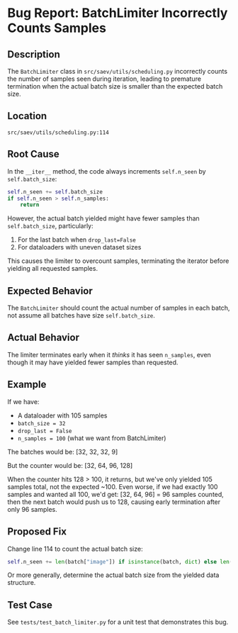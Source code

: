 # Bug Report: BatchLimiter Incorrectly Counts Samples

## Description

The `BatchLimiter` class in `src/saev/utils/scheduling.py` incorrectly counts the number of samples seen during iteration, leading to premature termination when the actual batch size is smaller than the expected batch size.

## Location

`src/saev/utils/scheduling.py:114`

## Root Cause

In the `__iter__` method, the code always increments `self.n_seen` by `self.batch_size`:

```python
self.n_seen += self.batch_size
if self.n_seen > self.n_samples:
    return
```

However, the actual batch yielded might have fewer samples than `self.batch_size`, particularly:
1. For the last batch when `drop_last=False`
2. For dataloaders with uneven dataset sizes

This causes the limiter to overcount samples, terminating the iterator before yielding all requested samples.

## Expected Behavior

The `BatchLimiter` should count the actual number of samples in each batch, not assume all batches have size `self.batch_size`.

## Actual Behavior

The limiter terminates early when it *thinks* it has seen `n_samples`, even though it may have yielded fewer samples than requested.

## Example

If we have:
- A dataloader with 105 samples
- `batch_size = 32`
- `drop_last = False`
- `n_samples = 100` (what we want from BatchLimiter)

The batches would be: [32, 32, 32, 9]

But the counter would be: [32, 64, 96, 128]

When the counter hits 128 > 100, it returns, but we've only yielded 105 samples total, not the expected ~100. Even worse, if we had exactly 100 samples and wanted all 100, we'd get: [32, 64, 96] = 96 samples counted, then the next batch would push us to 128, causing early termination after only 96 samples.

## Proposed Fix

Change line 114 to count the actual batch size:

```python
self.n_seen += len(batch["image"]) if isinstance(batch, dict) else len(batch)
```

Or more generally, determine the actual batch size from the yielded data structure.

## Test Case

See `tests/test_batch_limiter.py` for a unit test that demonstrates this bug.
